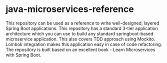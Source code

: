 # java-microservices-reference
This repository can be used as a reference to write well-designed, layered Spring Boot applications. This repository has a standard 3-tier application architecture which you can use to build any standard springboot-based microservice application. This also covers TDD approach using Mockito. Lombok integration makes this application easy in case of code refactoring. The repository is built based on an excellent book - Learn Microservices with Spring Boot.
